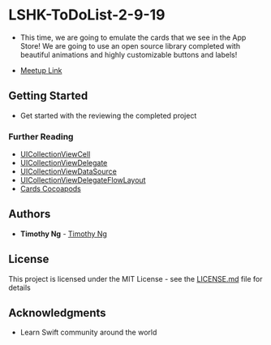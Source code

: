 # LSHK-ToDoList-2-9-19
* This time, we are going to emulate the cards that we see in the App Store! We are going to use an open source library completed with beautiful animations and highly customizable buttons and labels!

* [Meetup Link](https://www.meetup.com/Learn-Swift-HK/events/256667323/)

## Getting Started

- Get started with the reviewing the completed project

### Further Reading
- [UICollectionViewCell](https://developer.apple.com/documentation/uikit/uicollectionviewcell)
- [UICollectionViewDelegate](https://developer.apple.com/documentation/uikit/uicollectionviewdelegate)
- [UICollectionViewDataSource](https://developer.apple.com/documentation/uikit/uicollectionviewdatasource)
- [UICollectionViewDelegateFlowLayout](https://developer.apple.com/documentation/uikit/uicollectionviewdelegateflowlayout)
- [Cards Cocoapods](https://github.com/PaoloCuscela/Cards/blob/master/README.md)


## Authors

* **Timothy Ng** - [Timothy Ng](https://github.com/ncytimothy)

## License

This project is licensed under the MIT License - see the [LICENSE.md](LICENSE.md) file for details

## Acknowledgments

* Learn Swift community around the world



